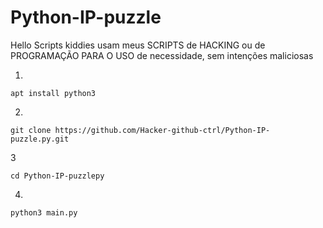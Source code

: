 # Python-IP-puzzle
Hello Scripts kiddies usam meus SCRIPTS de HACKING ou de PROGRAMAÇÃO PARA O USO de necessidade, sem intenções maliciosas


1.
```
apt install python3
```
2.
```
git clone https://github.com/Hacker-github-ctrl/Python-IP-puzzle.py.git
```
3
```
cd Python-IP-puzzlepy
```
4.
```
python3 main.py
```



